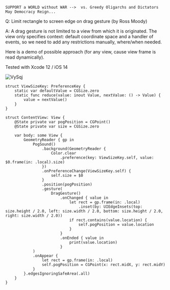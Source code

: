 ```
SUPPORT a WORLD without WAR -->  vs. Greedy Oligarchs and Dictators
May Democracy Reign... 
```

Q: Limit rectangle to screen edge on drag gesture (by Ross Moody)

A: A drag gesture is not limited to a view from which it is originated. The view only specifies
context: default coordinate space and a handler of events, so we need to add any restrictions
manually, where/when needed. 

Here is a demo of possible approach (for any view, cause view frame is read dynamically).

Tested with Xcode 12 / iOS 14

![VySqj](https://user-images.githubusercontent.com/62171579/167241495-0551b6d1-bf0a-4c3b-9377-3ebc6b27c505.gif)

```
struct ViewSizeKey: PreferenceKey {
    static var defaultValue = CGSize.zero
    static func reduce(value: inout Value, nextValue: () -> Value) {
        value = nextValue()
    }
}

struct ContentView: View {
    @State private var pogPosition = CGPoint()
    @State private var size = CGSize.zero

    var body: some View {
        GeometryReader { gp in
            PogSound()
                .background(GeometryReader {
                    Color.clear
                        .preference(key: ViewSizeKey.self, value: $0.frame(in: .local).size)
                })
                .onPreferenceChange(ViewSizeKey.self) {
                    self.size = $0
                }
                .position(pogPosition)
                .gesture(
                    DragGesture()
                        .onChanged { value in
                            let rect = gp.frame(in: .local)
                                .inset(by: UIEdgeInsets(top: size.height / 2.0, left: size.width / 2.0, bottom: size.height / 2.0, right: size.width / 2.0))
                            if rect.contains(value.location) {
                                self.pogPosition = value.location
                            }
                        }
                        .onEnded { value in
                            print(value.location)
                        }
            )
            .onAppear {
                let rect = gp.frame(in: .local)
                self.pogPosition = CGPoint(x: rect.midX, y: rect.midY)
            }
        }.edgesIgnoringSafeArea(.all)
    }
}
```
